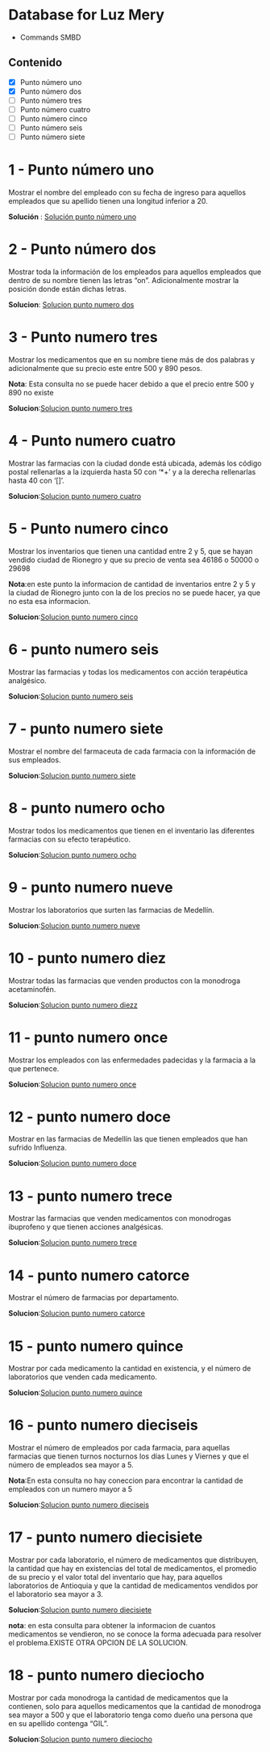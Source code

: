 # Database for Luz Mery

- Commands SMBD

## Contenido

- [x] Punto número uno
- [x] Punto número dos
- [ ] Punto número tres
- [ ] Punto número cuatro
- [ ] Punto número cinco
- [ ] Punto número seis
- [ ] Punto número siete

# 1 - Punto número uno

Mostrar el nombre del empleado con su fecha de ingreso para aquellos empleados que su apellido tienen una longitud inferior a 20.

**Solución** : [Solución punto número uno](commands/char_length.sql)

# 2 - Punto número dos

Mostrar toda la información de los empleados para aquellos empleados que dentro de su nombre tienen las letras “on”. Adicionalmente mostrar la posición donde están dichas letras.

**Solucion**: [Solucion punto numero dos](commands/position.sql)

# 3 - Punto numero tres

Mostrar los medicamentos que en su nombre tiene más de dos palabras y adicionalmente que su precio este entre 500 y 890 pesos.

**Nota**: Esta consulta no se puede hacer debido a que el precio entre 500 y 890 no existe

**Solucion**:[Solucion punto numero tres](commands/char_lengthandbetween.sql)

# 4 - Punto numero cuatro

Mostrar las farmacias con la ciudad donde está ubicada, además los código postal rellenarlas a la izquierda hasta 50 con ‘\*+’ y a la derecha rellenarlas hasta 40 con ‘[]’.

**Solucion**:[Solucion punto numero cuatro](commands/rpad_lpad_join.sql)

# 5 - Punto numero cinco

Mostrar los inventarios que tienen una cantidad entre 2 y 5, que se hayan vendido ciudad de Rionegro y que su precio de venta sea 46186 o 50000 o 29698

**Nota**:en este punto la informacion de cantidad de inventarios entre 2 y 5 y la ciudad de Rionegro junto con la de los precios no se puede hacer, ya que no esta esa informacion.

**Solucion**:[Solucion punto numero cinco](commands/join%20_where_inventario.sql)

# 6 - punto numero seis

Mostrar las farmacias y todas los medicamentos con acción terapéutica analgésico.

**Solucion**:[Solucion punto numero seis](commands/join_inventario_analgesico.sql)

# 7 - punto numero siete

Mostrar el nombre del farmaceuta de cada farmacia con la información de sus empleados.

**Solucion**:[Solucion punto numero siete](commands/join_farmacia_empleados.sql)

# 8 - punto numero ocho

Mostrar todos los medicamentos que tienen en el inventario las diferentes farmacias con su efecto terapéutico.

**Solucion**:[Solucion punto numero ocho](commands/join_medicamento_terapeutico.sql)

# 9 - punto numero nueve

Mostrar los laboratorios que surten las farmacias de Medellín.

**Solucion**:[Solucion punto numero nueve](commands/join_like_where_medellin.sql)

# 10 - punto numero diez

Mostrar todas las farmacias que venden productos con la monodroga acetaminofén.

**Solucion**:[Solucion punto numero diezz](commands/join_farmacia_medicamento.sql)

# 11 - punto numero once

Mostrar los empleados con las enfermedades padecidas y la farmacia a la que pertenece.

**Solucion**:[Solucion punto numero once](commands/join_where_empleado.sql)

# 12 - punto numero doce

Mostrar en las farmacias de Medellín las que tienen empleados que han sufrido Influenza.

**Solucion**:[Solucion punto numero doce](commands/join_where_enfermedades.sql)

# 13 - punto numero trece

Mostrar las farmacias que venden medicamentos con monodrogas ibuprofeno y que tienen acciones analgésicas.

**Solucion**:[Solucion punto numero trece](commands/join_medicamentos.sql)

# 14 - punto numero catorce

Mostrar el número de farmacias por departamento.

**Solucion**:[Solucion punto numero catorce](commands/join_group_departamento.sql)

# 15 - punto numero quince

Mostrar por cada medicamento la cantidad en existencia, y el número de laboratorios que venden cada medicamento.

**Solucion**:[Solucion punto numero quince](commands/join_med_existencia.sql)

# 16 - punto numero dieciseis

Mostrar el número de empleados por cada farmacia, para aquellas farmacias que tienen turnos nocturnos los días Lunes y Viernes y que el número de empleados sea mayor a 5.

**Nota**:En esta consulta no hay coneccion para encontrar la cantidad de empleados con un numero mayor a 5

**Solucion**:[Solucion punto numero dieciseis](commands/join_Where_empl_far.sql)

# 17 - punto numero diecisiete

Mostrar por cada laboratorio, el número de medicamentos que distribuyen, la cantidad que hay en existencias del total de medicamentos, el promedio de su precio y el valor total del inventario que hay, para aquellos laboratorios de Antioquia y que la cantidad de medicamentos vendidos por el laboratorio sea mayor a 3.

**Solucion**:[Solucion punto numero diecisiete](commands/join_med_lab_farmacia.sql)

**nota**: en esta consulta para obtener la informacion de cuantos medicamentos se vendieron, no se conoce la forma adecuada para resolver el problema.EXISTE OTRA OPCION DE LA SOLUCION.

# 18 - punto numero dieciocho

Mostrar por cada monodroga la cantidad de medicamentos que la contienen, solo para aquellos medicamentos que la cantidad de monodroga sea mayor a 500 y que el laboratorio tenga como dueño una persona que en su apellido contenga “GIL”.

**Solucion**:[Solucion punto numero dieciocho](commands/join_where_monoD_med_lab.sql)

